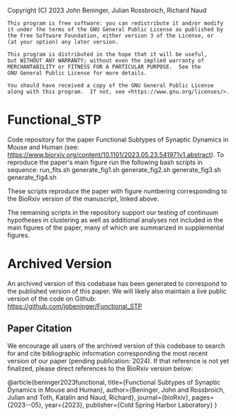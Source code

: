 Copyright (C) 2023 John Beninger, Julian Rossbroich, Richard Naud

    This program is free software: you can redistribute it and/or modify
    it under the terms of the GNU General Public License as published by
    the Free Software Foundation, either version 3 of the License, or
    (at your option) any later version.

    This program is distributed in the hope that it will be useful,
    but WITHOUT ANY WARRANTY; without even the implied warranty of
    MERCHANTABILITY or FITNESS FOR A PARTICULAR PURPOSE.  See the
    GNU General Public License for more details.

    You should have received a copy of the GNU General Public License
    along with this program.  If not, see <https://www.gnu.org/licenses/>.


# Functional_STP
Code repository for the paper Functional Subtypes of Synaptic Dynamics in Mouse and Human (see: https://www.biorxiv.org/content/10.1101/2023.05.23.541971v1.abstract).
To reproduce the paper's main figure run the following bash scripts in sequence:
run_fits.sh
generate_fig1.sh
generate_fig2.sh
generate_fig3.sh
generate_fig4.sh

These scripts reproduce the paper with figure numbering corresponding to the BioRxiv version of the manuscript, linked above.  

The remaining scripts in the repository support our testing of continuum hypotheses in clustering as well as additional analyses not included in the main figures of the paper, many of which are summarized in supplemental figures.

# Archived Version
An archived version of this codebase has been generated to correspond to the published version of this paper. We will likely also maintain a live public version of the code on Github: https://github.com/jgbeninger/Functional_STP 

## Paper Citation
We encourage all users of the archived version of this codebase to search for and cite bibliographic information corresponding the most recent version of our paper (pending publication: 2024). If that reference is not yet finalized, please direct references to the BioRxiv version below:  

@article{beninger2023functional,
  title={Functional Subtypes of Synaptic Dynamics in Mouse and Human},
  author={Beninger, John and Rossbroich, Julian and Toth, Katalin and Naud, Richard},
  journal={bioRxiv},
  pages={2023--05},
  year={2023},
  publisher={Cold Spring Harbor Laboratory}
}
